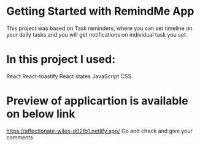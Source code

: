 # Getting Started with RemindMe App

This project was based on Task reminders, where you can set timeline on your daily tasks and you will get notifications on individual task you set.

# In this project I used:
React 
React-toastify
React states
JavaScript
CSS

# Preview of applicartion is available on below link
https://affectionate-wiles-d02fb1.netlify.app/
Go and check and give your comments
